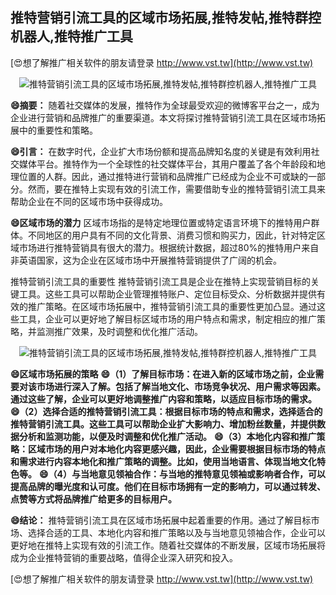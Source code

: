 ## **推特营销引流工具的区域市场拓展,推特发帖,推特群控机器人,推特推广工具**

[😍想了解推广相关软件的朋友请登录 http://www.vst.tw](http://www.vst.tw)

 <center><img src="https://vst.tw/MP4/tuiguang/png/4.png" alt="推特营销引流工具的区域市场拓展,推特发帖,推特群控机器人,推特推广工具"></center>

**😄摘要：**
随着社交媒体的发展，推特作为全球最受欢迎的微博客平台之一，成为企业进行营销和品牌推广的重要渠道。本文将探讨推特营销引流工具在区域市场拓展中的重要性和策略。

**😄引言：**
在数字时代，企业扩大市场份额和提高品牌知名度的关键是有效利用社交媒体平台。推特作为一个全球性的社交媒体平台，其用户覆盖了各个年龄段和地理位置的人群。因此，通过推特进行营销和品牌推广已经成为企业不可或缺的一部分。然而，要在推特上实现有效的引流工作，需要借助专业的推特营销引流工具来帮助企业在不同的区域市场中获得成功。

**😄区域市场的潜力**
区域市场指的是特定地理位置或特定语言环境下的推特用户群体。不同地区的用户具有不同的文化背景、消费习惯和购买力，因此，针对特定区域市场进行推特营销具有很大的潜力。根据统计数据，超过80%的推特用户来自非英语国家，这为企业在区域市场中开展推特营销提供了广阔的机会。

推特营销引流工具的重要性
推特营销引流工具是企业在推特上实现营销目标的关键工具。这些工具可以帮助企业管理推特账户、定位目标受众、分析数据并提供有效的推广策略。在区域市场拓展中，推特营销引流工具的重要性更加凸显。通过这些工具，企业可以更好地了解目标区域市场的用户特点和需求，制定相应的推广策略，并监测推广效果，及时调整和优化推广活动。

 <center><img src="https://vst.tw/MP4/tuiguang/png/1.png" alt="推特营销引流工具的区域市场拓展,推特发帖,推特群控机器人,推特推广工具"></center>

**😄区域市场拓展的策略**
**😄（1）了解目标市场：在进入新的区域市场之前，企业需要对该市场进行深入了解。包括了解当地文化、市场竞争状况、用户需求等因素。通过这些了解，企业可以更好地调整推广内容和策略，以适应目标市场的需求。**
**😄（2）选择合适的推特营销引流工具：根据目标市场的特点和需求，选择适合的推特营销引流工具。这些工具可以帮助企业扩大影响力、增加粉丝数量，并提供数据分析和监测功能，以便及时调整和优化推广活动。**
**😄（3）本地化内容和推广策略：区域市场的用户对本地化内容更感兴趣，因此，企业需要根据目标市场的特点和需求进行内容本地化和推广策略的调整。比如，使用当地语言、体现当地文化特色等。**
**😄（4）与当地意见领袖合作：与当地的推特意见领袖或影响者合作，可以提高品牌的曝光度和认可度。他们在目标市场拥有一定的影响力，可以通过转发、点赞等方式将品牌推广给更多的目标用户。**

**😄结论：**
推特营销引流工具在区域市场拓展中起着重要的作用。通过了解目标市场、选择合适的工具、本地化内容和推广策略以及与当地意见领袖合作，企业可以更好地在推特上实现有效的引流工作。随着社交媒体的不断发展，区域市场拓展将成为企业推特营销的重要战略，值得企业深入研究和投入。

[😍想了解推广相关软件的朋友请登录 http://www.vst.tw](http://www.vst.tw)



